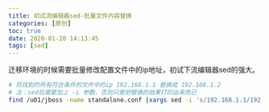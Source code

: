 ```yaml
---
title: 初试流编辑器sed-批量文件内容替换
categories: [原创]
toc: true
date: 2020-01-20 14:13:45
tags: [sed]
---
```

迁移环境的时候需要批量修改配置文件中的ip地址，初试下流编辑器sed的强大。
<!--more-->
```bash
# 将找到的所有符合条件的文件中的ip 192.168.1.1 替换成 192.168.1.2
# 注：sed后需要加上 -i 参数，否则只是把替换的结果打印出来而已
find /u01/jboss -name standalone.conf |xargs sed -i 's/192.168.1.1/192.168.1.2/g'
```